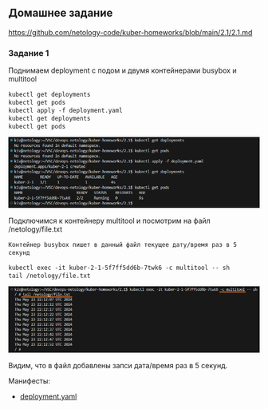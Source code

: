 ## Домашнее задание

https://github.com/netology-code/kuber-homeworks/blob/main/2.1/2.1.md

### Задание 1

Поднимаем deployment с подом и двумя контейнерами busybox и multitool

```
kubectl get deployments
kubectl get pods
kubectl apply -f deployment.yaml
kubectl get deployments
kubectl get pods
```

![image](png/deployment.png)

Подключимся к контейнеру multitool и посмотрим на файл /netology/file.txt

```
Контейнер busybox пишет в данный файл текущее дату/время раз в 5 секунд
```

```
kubectl exec -it kuber-2-1-5f7ff5dd6b-7twk6 -c multitool -- sh
tail /netology/file.txt
```

![image](png/multitool.png)

Видим, что в файл добавлены запси дата/время раз в 5 секунд.

Манифесты:
- [deployment.yaml](deployment.yaml)
